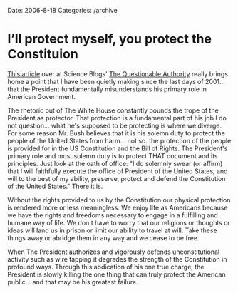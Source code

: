Date: 2006-8-18
Categories: /archive

# I’ll protect myself, you protect the Constituion

<a href="http://scienceblogs.com/authority/2006/08/the_president_and_the_constitu.php">This article</a> over at Science Blogs' <a href="http://scienceblogs.com/authority/">The Questionable Authority</a> really brings home a point that I have been quietly making since the last days of 2001... that the President fundamentally misunderstands his primary role in American Government.

The rhetoric out of The White House constantly pounds the trope of the President as protector.  That protection is a fundamental part of his job I do not question... what he's supposed to be protecting is where we diverge.  For some reason Mr. Bush believes that it is his solemn duty to protect the people of the United States from harm... not so.  the protection of the people is provided for in the US Constitution and the Bill of Rights.  The President's primary role and most solemn duty is to protect THAT document and its principles.  Just look at the oath of office: "I do solemnly swear (or affirm) that I will faithfully execute the office of President of the United States, and will to the best of my ability, preserve, protect and defend the Constitution of the United States."  There it is.

Without the rights provided to us by the Constitution our physical protection is rendered more or less meaningless.  We enjoy life as Americans because we have the rights and freedoms necessary to engage in a fulfilling and humane way of life.  We don't have to worry that our religions or thoughts or ideas will land us in prison or limit our ability to travel at will.  Take these things away or abridge them in any way and we cease to be free.

When The President authorizes and vigorously defends unconstitutional activity such as wire tapping it degrades the strength of the Constitution in profound ways.  Through this abdication of his one true charge, the President is slowly killing the one thing that can truly protect the American public... and that may be his greatest failure.
